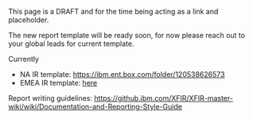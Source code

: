 This page is a DRAFT and for the time being acting as a link and placeholder.

The new report template will be ready soon, for now please reach out to your global leads for current template. 

Currently
- NA IR template: https://ibm.ent.box.com/folder/120538626573
- EMEA IR template: [here](https://github.ibm.com/XFIR/DFIR-wiki/blob/master/documents/report%20templates/XFIR%20Report%20Template%20v1.3.6.docm)

Report writing guidelines: https://github.ibm.com/XFIR/XFIR-master-wiki/wiki/Documentation-and-Reporting-Style-Guide